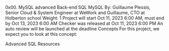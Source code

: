 0x00. MySQL advanced
Back-end
SQL
MySQL
 By: Guillaume Plessis, Senior Cloud & System Engineer at WeWork and Guillaume, CTO at Holberton school
 Weight: 1
 Project will start Oct 11, 2023 6:00 AM, must end by Oct 13, 2023 6:00 AM
 Checker was released at Oct 11, 2023 6:00 PM
 An auto review will be launched at the deadline
Concepts
For this project, we expect you to look at this concept:

Advanced SQL
Resources